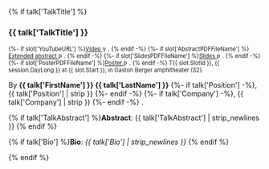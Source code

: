 {% if talk['TalkTitle'] %}

<h3 id="{{ talk['FirstName'] }}-{{ talk['LastName'] }}-talk">{{ talk['TalkTitle'] }}</h3>

<p style="font-size: 80%;">
{%- if slot['YouTubeURL'] %}<a href="media/proceedings/{{ slot['YouTubeURL'] }}" style="display: inline-flex; align-items: center; line-height: normal;">Video&nbsp;<img style="height: 1em; width: auto; vertical-align: middle; display: inline-block;" src="media/logos/inline-youtube-logo.svg" alt="YouTube icon"/></a>. {% endif -%}
{%- if slot['AbstractPDFFileName'] %}<a href="media/proceedings/{{ slot['AbstractPDFFileName'] }}" style="display: inline-flex; align-items: center; line-height: normal;">Extended abstract&nbsp;<img style="height: 1em; width: auto; vertical-align: middle; display: inline-block;" src="media/logos/inline-pdf-logo.svg" alt="PDF icon"/></a>. {% endif -%}
{%- if slot['SlidesPDFFileName'] %}<a href="media/proceedings/{{ slot['SlidesPDFFileName'] }}" style="display: inline-flex; align-items: center; line-height: normal;">Slides&nbsp;<img style="height: 1em; width: auto; vertical-align: middle; display: inline-block;" src="media/logos/inline-pdf-logo.svg" alt="PDF icon"/></a>. {% endif -%}
{%- if slot['PosterPDFFileName'] %}<a href="media/proceedings/{{ slot['PosterPDFFileName'] }}" style="display: inline-flex; align-items: center; line-height: normal;">Poster&nbsp;<img style="height: 1em; width: auto; vertical-align: middle; display: inline-block;" src="media/logos/inline-pdf-logo.svg" alt="PDF icon"/></a>. {% endif -%}
T{{ slot.SlotId }}, {{ session.DayLong }} at {{ slot.Start }}, in Gaston Berger amphitheater (S2).
</p>

By **{{ talk['FirstName'] }} {{ talk['LastName'] }}**
{%- if talk['Position'] -%}, {{ talk['Position'] | strip }} {%- endif -%}
{%- if talk['Company']  -%}, {{ talk['Company']  | strip }} {%- endif -%}
.

{% if talk['TalkAbstract'] %}**Abstract**: {{ talk['TalkAbstract'] | strip_newlines }} {% endif %}

{% if talk['Bio']          %}**Bio**:     *{{ talk['Bio'] | strip_newlines }}* {% endif %}

{% endif %}
